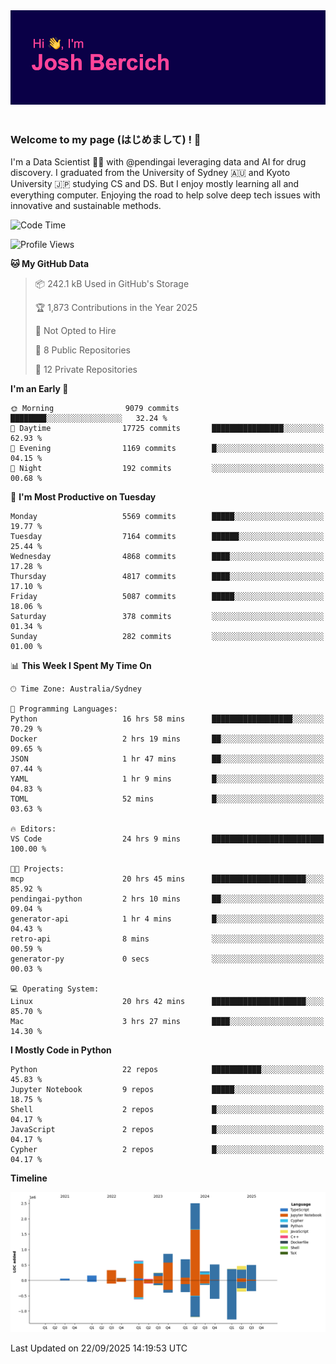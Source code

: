 
<div align="center">
<img src="profile-banner.png" />
</div>

</br>

### Welcome to my page (はじめまして) ! 🌸

I'm a Data Scientist 👨‍🔬 with @pendingai leveraging data and AI for drug discovery. I graduated from the University of Sydney 🇦🇺 and Kyoto University 🇯🇵 studying CS and DS. But I enjoy mostly learning all and everything computer. Enjoying the road to help solve deep tech issues with innovative and sustainable methods.

<!--START_SECTION:waka-->
![Code Time](http://img.shields.io/badge/Code%20Time-160%20hrs%2039%20mins-blue)

![Profile Views](http://img.shields.io/badge/Profile%20Views-2-blue)

**🐱 My GitHub Data** 

> 📦 242.1 kB Used in GitHub's Storage 
 > 
> 🏆 1,873 Contributions in the Year 2025
 > 
> 🚫 Not Opted to Hire
 > 
> 📜 8 Public Repositories 
 > 
> 🔑 12 Private Repositories 
 > 
**I'm an Early 🐤** 

```text
🌞 Morning                9079 commits        ████████░░░░░░░░░░░░░░░░░   32.24 % 
🌆 Daytime                17725 commits       ████████████████░░░░░░░░░   62.93 % 
🌃 Evening                1169 commits        █░░░░░░░░░░░░░░░░░░░░░░░░   04.15 % 
🌙 Night                  192 commits         ░░░░░░░░░░░░░░░░░░░░░░░░░   00.68 % 
```
📅 **I'm Most Productive on Tuesday** 

```text
Monday                   5569 commits        █████░░░░░░░░░░░░░░░░░░░░   19.77 % 
Tuesday                  7164 commits        ██████░░░░░░░░░░░░░░░░░░░   25.44 % 
Wednesday                4868 commits        ████░░░░░░░░░░░░░░░░░░░░░   17.28 % 
Thursday                 4817 commits        ████░░░░░░░░░░░░░░░░░░░░░   17.10 % 
Friday                   5087 commits        █████░░░░░░░░░░░░░░░░░░░░   18.06 % 
Saturday                 378 commits         ░░░░░░░░░░░░░░░░░░░░░░░░░   01.34 % 
Sunday                   282 commits         ░░░░░░░░░░░░░░░░░░░░░░░░░   01.00 % 
```


📊 **This Week I Spent My Time On** 

```text
🕑︎ Time Zone: Australia/Sydney

💬 Programming Languages: 
Python                   16 hrs 58 mins      ██████████████████░░░░░░░   70.29 % 
Docker                   2 hrs 19 mins       ██░░░░░░░░░░░░░░░░░░░░░░░   09.65 % 
JSON                     1 hr 47 mins        ██░░░░░░░░░░░░░░░░░░░░░░░   07.44 % 
YAML                     1 hr 9 mins         █░░░░░░░░░░░░░░░░░░░░░░░░   04.83 % 
TOML                     52 mins             █░░░░░░░░░░░░░░░░░░░░░░░░   03.63 % 

🔥 Editors: 
VS Code                  24 hrs 9 mins       █████████████████████████   100.00 % 

🐱‍💻 Projects: 
mcp                      20 hrs 45 mins      █████████████████████░░░░   85.92 % 
pendingai-python         2 hrs 10 mins       ██░░░░░░░░░░░░░░░░░░░░░░░   09.04 % 
generator-api            1 hr 4 mins         █░░░░░░░░░░░░░░░░░░░░░░░░   04.43 % 
retro-api                8 mins              ░░░░░░░░░░░░░░░░░░░░░░░░░   00.59 % 
generator-py             0 secs              ░░░░░░░░░░░░░░░░░░░░░░░░░   00.03 % 

💻 Operating System: 
Linux                    20 hrs 42 mins      █████████████████████░░░░   85.70 % 
Mac                      3 hrs 27 mins       ████░░░░░░░░░░░░░░░░░░░░░   14.30 % 
```

**I Mostly Code in Python** 

```text
Python                   22 repos            ███████████░░░░░░░░░░░░░░   45.83 % 
Jupyter Notebook         9 repos             █████░░░░░░░░░░░░░░░░░░░░   18.75 % 
Shell                    2 repos             █░░░░░░░░░░░░░░░░░░░░░░░░   04.17 % 
JavaScript               2 repos             █░░░░░░░░░░░░░░░░░░░░░░░░   04.17 % 
Cypher                   2 repos             █░░░░░░░░░░░░░░░░░░░░░░░░   04.17 % 
```



**Timeline**

![Lines of Code chart](https://raw.githubusercontent.com/JBercich/JBercich/main/assets/bar_graph.png)


 Last Updated on 22/09/2025 14:19:53 UTC
<!--END_SECTION:waka-->
